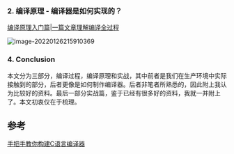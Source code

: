 ### 2. 编译原理 - 编译器是如何实现的？

[编译原理入门篇|一篇文章理解编译全过程](https://www.cnblogs.com/fisherss/p/13905395.html)

![image-20220126215910369](https://s2.loli.net/2022/01/26/xVbeED8TKaYIG2w.png)


### 4. Conclusion

本文分为三部分，编译过程，编译原理和实战，其中前者是我们在生产环境中实际接触到的部分，后者更像是如何制作编译器。后者非笔者所熟悉的，因此附上我认为比较好的资料。最后一部分实战篇，鉴于已经有很多好的资料，我就一并附上了。本文初衷仅在于梳理。


## 参考

[手把手教你构建C语言编译器](https://lotabout.me/2015/write-a-C-interpreter-0/)
